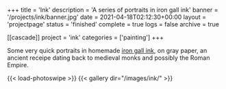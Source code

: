 +++
title = 'Ink'
description = 'A series of portraits in iron gall ink'
banner = '/projects/ink/banner.jpg'
date = 2021-04-18T02:12:30+00:00
layout = 'projectpage'
status = 'finished'
complete = true
logs = false
archive = true

[[cascade]]
project = 'ink'
categories = ['painting']
+++

Some very quick portraits in homemade [iron gall ink](https://en.wikipedia.org/wiki/Iron_gall_ink), on gray paper, an ancient receipe dating back to medieval monks and possibly the Roman Empire.

{{< load-photoswipe >}}
{{< gallery dir="/images/ink/" >}}
